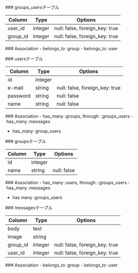 ### groups_usersテーブル

|Column|Type|Options|
|------|----|-------|
|user_id|integer|null: false, foreign_key: true|
|group_id|integer|null: false, foreign_key: true|

### Association
- belongs_to :group
- belongs_to :user

### usersテーブル

|Column|Type|Options|
|------|----|-------|
|id|integer|
|e-mail|string|null: false, foreign_key: true|
|password|string|null: false|
|name|string|null: false|

### Association
- has_many :groups, through: :groups_users
- has_many :messages
- has_many :group_users


### groupsテーブル

|Column|Type|Options|
|------|----|-------|
|id|integer|
|name|string|null: false|

### Association
- has_many :users, through: :groups_users
- has_many :messages
- has many :groups_users

### messagesテーブル

|Column|Type|Options|
|------|----|-------|
|body|text|
|image|string|
|group_id|integer|null: false, foreign_key: true|
|user_id|integer|null: false, foreign_key: true|


### Association
- belongs_to :group
- belongs_to :user
